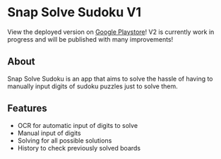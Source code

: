 # Snap Solve Sudoku V1

View the deployed version on [Google Playstore](https://play.google.com/store/apps/details?id=com.beebeeoii.snapsolvesudoku)! V2 is currently work in progress and will be published with many improvements!

## About
Snap Solve Sudoku is an app that aims to solve the hassle of having to manually input digits of sudoku puzzles just to solve them.

## Features
- OCR for automatic input of digits to solve
- Manual input of digits
- Solving for all possible solutions
- History to check previously solved boards